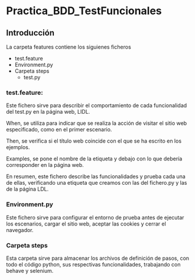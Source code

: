 # Practica_BDD_TestFuncionales
## Introducción


La carpeta features contiene los siguienes ficheros

- test.feature
- Environment.py
- Carpeta steps
  - test.py

 ### test.feature:
 
 Este fichero sirve para describir el comportamiento de cada funcionalidad del test.py en la página web, LIDL.

 When, se utiliza para indicar que se realiza la acción de visitar el sitio web especificado, como en el primer escenario.

 Then, se verifica si el título web coincide con el que se ha escrito en los ejemplos.

 Examples, se pone el nombre de la etiqueta y debajo con lo que debería corresponder en la página web.
 
 En resumen, este fichero describe las funcionalidades y prueba cada una de ellas, verificando una etiqueta que creamos con las del fichero.py y las de la página LDL.

### Environment.py

Este fichero sirve para configurar el entorno de prueba antes de ejecutar los escenarios, cargar el sitio web, aceptar las cookies y cerrar el navegador.

### Carpeta steps

Esta carpeta sirve para almacenar los archivos de definición de pasos, con todo el código python, sus respectivas funcionalidades, trabajando con behave y selenium.
